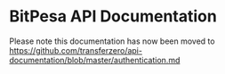 # BitPesa API Documentation

Please note this documentation has now been moved to https://github.com/transferzero/api-documentation/blob/master/authentication.md
